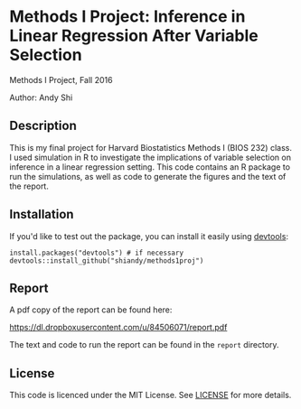 # Methods I Project: Inference in Linear Regression After Variable Selection
Methods I Project, Fall 2016

Author: Andy Shi

## Description

This is my final project for Harvard Biostatistics Methods I (BIOS 232)
class. I used simulation in R to investigate the implications of
variable selection on inference in a linear regression setting. This
code contains an R package to run the simulations, as well as code to
generate the figures and the text of the report.

## Installation

If you'd like to test out the package, you can install it easily using
[devtools](https://github.com/hadley/devtools):

    install.packages("devtools") # if necessary
    devtools::install_github("shiandy/methods1proj")

## Report
A pdf copy of the report can be found here:

https://dl.dropboxusercontent.com/u/84506071/report.pdf

The text and code to run the report can be found in the `report`
directory.

## License

This code is licenced under the MIT License. See [LICENSE](LICENSE) for more details.
